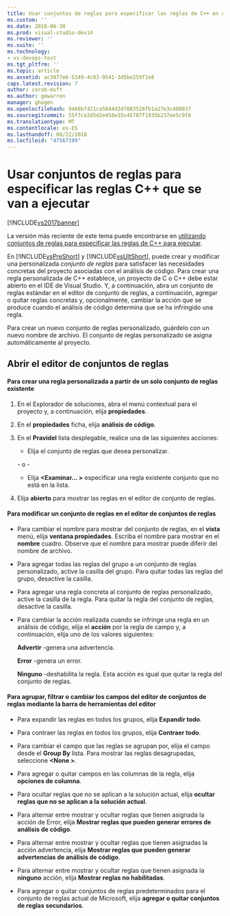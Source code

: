 ```yaml
---
title: Usar conjuntos de reglas para especificar las reglas de C++ en ejecución | Documentos de Microsoft
ms.custom: ''
ms.date: 2018-06-30
ms.prod: visual-studio-dev14
ms.reviewer: ''
ms.suite: ''
ms.technology:
- vs-devops-test
ms.tgt_pltfrm: ''
ms.topic: article
ms.assetid: ac3877e6-5349-4c03-9541-3d5be259f1e8
caps.latest.revision: 7
author: corob-msft
ms.author: gewarren
manager: ghogen
ms.openlocfilehash: 9466bf421ca5844d3d7083528fb1a27e3c488937
ms.sourcegitcommit: 55f7ce2d5d2e458e35c45787f1935b237ee5c9f8
ms.translationtype: MT
ms.contentlocale: es-ES
ms.lasthandoff: 08/22/2018
ms.locfileid: "47567199"
---
```

# <a name="using-rule-sets-to-specify-the-c-rules-to-run"></a>Usar conjuntos de reglas para especificar las reglas C++ que se van a ejecutar
[!INCLUDE[vs2017banner](../includes/vs2017banner.md)]

La versión más reciente de este tema puede encontrarse en [utilizando conjuntos de reglas para especificar las reglas de C++ para ejecutar](https://docs.microsoft.com/visualstudio/code-quality/using-rule-sets-to-specify-the-cpp-rules-to-run).  
  
En [!INCLUDE[vsPreShort](../includes/vspreshort-md.md)] y [!INCLUDE[vsUltShort](../includes/vsultshort-md.md)], puede crear y modificar una personalizada *conjunto de reglas* para satisfacer las necesidades concretas del proyecto asociadas con el análisis de código. Para crear una regla personalizada de C++ establece, un proyecto de C o C++ debe estar abierto en el IDE de Visual Studio. Y, a continuación, abra un conjunto de reglas estándar en el editor de conjunto de reglas, a continuación, agregar o quitar reglas concretas y, opcionalmente, cambiar la acción que se produce cuando el análisis de código determina que se ha infringido una regla.  
  
 Para crear un nuevo conjunto de reglas personalizado, guárdelo con un nuevo nombre de archivo. El conjunto de reglas personalizado se asigna automáticamente al proyecto.  
  
## <a name="opening-the-rule-set-editor"></a>Abrir el editor de conjuntos de reglas  
  
#### <a name="to-create-a-custom-rule-from-a-single-existing-rule-set"></a>Para crear una regla personalizada a partir de un solo conjunto de reglas existente  
  
1.  En el Explorador de soluciones, abra el menú contextual para el proyecto y, a continuación, elija **propiedades**.  
  
2.  En el **propiedades** ficha, elija **análisis de código**.  
  
3.  En el **Pravidel** lista desplegable, realice una de las siguientes acciones:  
  
    -   Elija el conjunto de reglas que desea personalizar.  
  
     \- o -  
  
    -   Elija  **\<Examinar... >** especificar una regla existente conjunto que no está en la lista.  
  
4.  Elija **abierto** para mostrar las reglas en el editor de conjunto de reglas.  
  
#### <a name="to-modify-a-rule-set-in-the-rule-set-editor"></a>Para modificar un conjunto de reglas en el editor de conjuntos de reglas  
  
-   Para cambiar el nombre para mostrar del conjunto de reglas, en el **vista** menú, elija **ventana propiedades**. Escriba el nombre para mostrar en el **nombre** cuadro. Observe que el nombre para mostrar puede diferir del nombre de archivo.  
  
-   Para agregar todas las reglas del grupo a un conjunto de reglas personalizado, active la casilla del grupo. Para quitar todas las reglas del grupo, desactive la casilla.  
  
-   Para agregar una regla concreta al conjunto de reglas personalizado, active la casilla de la regla. Para quitar la regla del conjunto de reglas, desactive la casilla.  
  
-   Para cambiar la acción realizada cuando se infringe una regla en un análisis de código, elija el **acción** por la regla de campo y, a continuación, elija uno de los valores siguientes:  
  
     **Advertir** -genera una advertencia.  
  
     **Error** -genera un error.  
  
     **Ninguno** -deshabilita la regla. Esta acción es igual que quitar la regla del conjunto de reglas.  
  
#### <a name="to-group-filter-or-change-the-fields-in-the-rule-set-editor-by-using-the-rule-set-editor-toolbar"></a>Para agrupar, filtrar o cambiar los campos del editor de conjuntos de reglas mediante la barra de herramientas del editor  
  
-   Para expandir las reglas en todos los grupos, elija **Expandir todo**.  
  
-   Para contraer las reglas en todos los grupos, elija **Contraer todo**.  
  
-   Para cambiar el campo que las reglas se agrupan por, elija el campo desde el **Group By** lista. Para mostrar las reglas desagrupadas, seleccione  **\<None >**.  
  
-   Para agregar o quitar campos en las columnas de la regla, elija **opciones de columna**.  
  
-   Para ocultar reglas que no se aplican a la solución actual, elija **ocultar reglas que no se aplican a la solución actual**.  
  
-   Para alternar entre mostrar y ocultar reglas que tienen asignada la acción de Error, elija **Mostrar reglas que pueden generar errores de análisis de código**.  
  
-   Para alternar entre mostrar y ocultar reglas que tienen asignadas la acción advertencia, elija **Mostrar reglas que pueden generar advertencias de análisis de código**.  
  
-   Para alternar entre mostrar y ocultar reglas que tienen asignada la **ninguno** acción, elija **Mostrar reglas no habilitadas**.  
  
-   Para agregar o quitar conjuntos de reglas predeterminados para el conjunto de reglas actual de Microsoft, elija **agregar o quitar conjuntos de reglas secundarios**.



